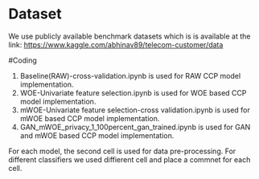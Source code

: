 # Dataset
We use publicly available benchmark datasets which is  is available at the link:
https://www.kaggle.com/abhinav89/telecom-customer/data

#Coding
1. Baseline(RAW)-cross-validation.ipynb is used for RAW CCP model implementation.
2. WOE-Univariate feature selection.ipynb is used for WOE based CCP model implementation.
3. mWOE-Univariate feature selection-cross validation.ipynb is used for mWOE based CCP model implementation.
4. GAN_mWOE_privacy_1_100percent_gan_trained.ipynb is used for GAN and mWOE based CCP model implementation.

For each model, the second cell is used for data pre-processing. For different classifiers we used diffierent cell and place a commnet for each cell.
